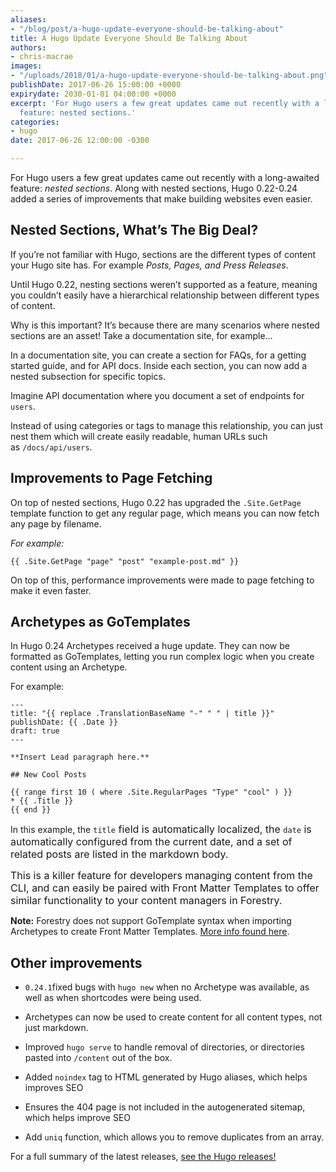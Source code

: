 ```yaml
---
aliases:
- "/blog/post/a-hugo-update-everyone-should-be-talking-about"
title: A Hugo Update Everyone Should Be Talking About
authors:
- chris-macrae
images:
- "/uploads/2018/01/a-hugo-update-everyone-should-be-talking-about.png"
publishDate: 2017-06-26 15:00:00 +0000
expirydate: 2030-01-01 04:00:00 +0000
excerpt: 'For Hugo users a few great updates came out recently with a long-awaited
  feature: nested sections.'
categories:
- hugo
date: 2017-06-26 12:00:00 -0300

---
```

For Hugo users a few great updates came out recently with a long-awaited feature: *nested sections*. Along with nested sections, Hugo 0.22-0.24 added a series of improvements that make building websites even easier.

## Nested Sections, What’s The Big Deal?

If you’re not familiar with Hugo, sections are the different types of content your Hugo site has. For example *Posts, Pages, and Press Releases*.

Until Hugo 0.22, nesting sections weren’t supported as a feature, meaning you couldn’t easily have a hierarchical relationship between different types of content.

Why is this important? It’s because there are many scenarios where nested sections are an asset! Take a documentation site, for example…

In a documentation site, you can create a section for FAQs, for a getting started guide, and for API docs. Inside each section, you can now add a nested subsection for specific topics.

Imagine API documentation where you document a set of endpoints for `users`.

Instead of using categories or tags to manage this relationship, you can just nest them which will create easily readable, human URLs such as `/docs/api/users`.

## Improvements to Page Fetching

On top of nested sections, Hugo 0.22 has upgraded the `.Site.GetPage` template function to get any regular page, which means you can now fetch any page by filename.

*For example:*
```go-text-template
{{ .Site.GetPage "page" "post" "example-post.md" }}
```

On top of this, performance improvements were made to page fetching to make it even faster.

## Archetypes as GoTemplates

In Hugo 0.24 Archetypes received a huge update. They can now be formatted as GoTemplates, letting you run complex logic when you create content using an Archetype.

For example:

```go-text-template
---
title: "{{ replace .TranslationBaseName "-" " " | title }}"
publishDate: {{ .Date }}
draft: true
---

**Insert Lead paragraph here.**

## New Cool Posts

{{ range first 10 ( where .Site.RegularPages "Type" "cool" ) }}
* {{ .Title }}
{{ end }}

```

In this example, the `title`<span style="font-size: 1rem;">​ field is automatically localized, the&nbsp;</span>`date`<span style="font-size: 1rem;">​ is automatically configured from the current date, and a set of related posts are listed in the markdown body.&nbsp;</span>

<span style="font-size: 1rem;">This is a killer feature for developers managing content from the CLI, and can easily be paired with Front Matter Templates to offer similar functionality to your content managers in Forestry.</span>

**Note:** Forestry does not support GoTemplate syntax when importing Archetypes to create Front Matter Templates. [More info found here](https://forestry.io/docs/site-configuration/front-matter-templates/#automatically-create-templates-when-importing-a-site).

## Other improvements

* `0.24.1`fixed bugs with `hugo new` when no Archetype was available, as well as when shortcodes were being used.

* Archetypes can now be used to create content for all content types, not just markdown.

* Improved `hugo serve` to handle removal of directories, or directories pasted into `/content` out of the box.

* Added `noindex` tag to HTML generated by Hugo aliases, which helps improves SEO

* Ensures the 404 page is not included in the autogenerated sitemap, which helps improve SEO

* Add `uniq` function, which allows you to remove duplicates from an array.

For a full summary of the latest releases, [see the Hugo releases!](https://github.com/gohugoio/hugo/releases)